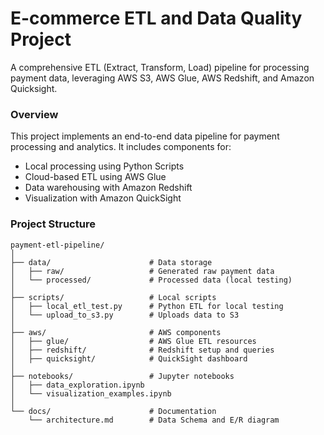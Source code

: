# E-commerce ETL and Data Quality Project
A comprehensive ETL (Extract, Transform, Load) pipeline for processing payment data, leveraging AWS S3, AWS Glue, AWS Redshift, and Amazon Quicksight. <br>

### Overview
This project implements an end-to-end data pipeline for payment processing and analytics. It includes components for: <br>
- Local processing using Python Scripts
- Cloud-based ETL using AWS Glue
- Data warehousing with Amazon Redshift
- Visualization with Amazon QuickSight

### Project Structure
```
payment-etl-pipeline/
│
├── data/                      # Data storage
│   ├── raw/                   # Generated raw payment data
│   └── processed/             # Processed data (local testing)
│
├── scripts/                   # Local scripts
│   ├── local_etl_test.py      # Python ETL for local testing
│   └── upload_to_s3.py        # Uploads data to S3
│
├── aws/                       # AWS components
│   ├── glue/                  # AWS Glue ETL resources
│   ├── redshift/              # Redshift setup and queries
│   ├── quicksight/            # QuickSight dashboard
│
├── notebooks/                 # Jupyter notebooks
│   ├── data_exploration.ipynb
│   └── visualization_examples.ipynb
│
└── docs/                      # Documentation
    └── architecture.md        # Data Schema and E/R diagram
```


